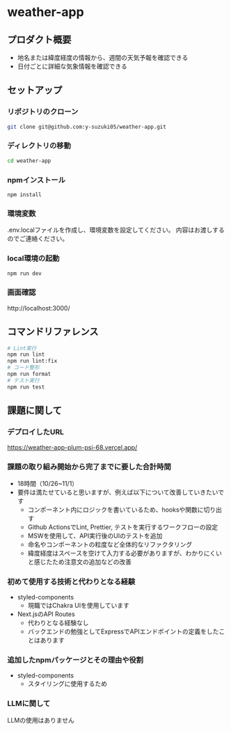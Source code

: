 # weather-app

## プロダクト概要

- 地名または緯度経度の情報から、週間の天気予報を確認できる
- 日付ごとに詳細な気象情報を確認できる

## セットアップ

### リポジトリのクローン

```bash
git clone git@github.com:y-suzuki05/weather-app.git
```

### ディレクトリの移動

```bash
cd weather-app
```

### npmインストール

```
npm install
```

### 環境変数

.env.localファイルを作成し、環境変数を設定してください。
内容はお渡しするのでご連絡ください。

### local環境の起動

```bash
npm run dev
```

### 画面確認

http://localhost:3000/

## コマンドリファレンス

```bash
# Lint実行
npm run lint
npm run lint:fix
# コード整形
npm run format
# テスト実行
npm run test
```

## 課題に関して

### デプロイしたURL

https://weather-app-plum-psi-68.vercel.app/

### 課題の取り組み開始から完了までに要した合計時間

- 18時間（10/26~11/1）
- 要件は満たせていると思いますが、例えば以下について改善していきたいです
  - コンポーネント内にロジックを書いているため、hooksや関数に切り出す
  - Github ActionsでLint, Prettier, テストを実行するワークフローの設定
  - MSWを使用して、API実行後のUIのテストを追加
  - 命名やコンポーネントの粒度など全体的なリファクタリング
  - 緯度経度はスペースを空けて入力する必要がありますが、わかりにくいと感じたため注意文の追加などの改善

### 初めて使用する技術と代わりとなる経験

- styled-components
  - 現職ではChakra UIを使用しています
- Next.jsのAPI Routes
  - 代わりとなる経験なし
  - バックエンドの勉強としてExpressでAPIエンドポイントの定義をしたことはあります

### 追加したnpmパッケージとその理由や役割

- styled-components
  - スタイリングに使用するため

### LLMに関して

LLMの使用はありません
